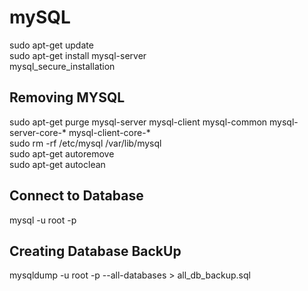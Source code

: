 # mySQL
sudo apt-get update <br />
sudo apt-get install mysql-server <br />
mysql_secure_installation <br />
    
## Removing MYSQL
sudo apt-get purge mysql-server mysql-client mysql-common mysql-server-core-* mysql-client-core-* <br />
sudo rm -rf /etc/mysql /var/lib/mysql <br />
sudo apt-get autoremove <br />
sudo apt-get autoclean <br />
    
    
## Connect to Database
mysql -u root -p 

## Creating Database BackUp
mysqldump -u root -p --all-databases > all_db_backup.sql


